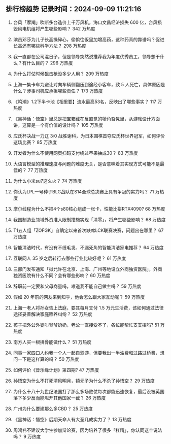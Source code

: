 
## 排行榜趋势 记录时间：2024-09-09 11:21:16
  
  1. 台风「摩羯」吹断多台造价上千万风机，海口文昌经济损失 600 亿，台风损毁风电机组将产生哪些影响？ 342 万热度
    
  2. 演员邓莎为儿子长高操碎心，偷偷往饭里加增高药，这种药真的靠谱吗？促进长高还有哪些科学方法？ 298 万热度
    
  3. 我一直都在公司混日子，但是领导突然说推荐我为年度优秀员工，领导想干什么？有什么目的？ 296 万热度
    
  4. 为什么打仗时候狙击枪没多少人用？ 209 万热度
    
  5. 上海一集卡车为避让对向车辆侧翻压到途经小客车，致 5 人死亡，具体原因是什么？涉事司机应承担哪些责任？ 173 万热度
    
  6. 《鸣潮》1.2下半卡池【相里要】流水最高53名，反映出了哪些事实？ 117 万热度
    
  7. 《黑神话：悟空》里总是把宝箱藏在反直觉的犄角旮旯里，从游戏设计方面讲，这算是一个有价值的设计吗？ 105 万热度
    
  8. 应氏杯决战一力辽 3:0 战胜谢科，为日本围棋首夺应氏杯世界冠军，如何评价这场比赛？ 85 万热度
    
  9. 开发者为什么不使用网页扫码支付绕过苹果抽成30？ 83 万热度
    
  10. 大语言模型的推理速度与问题的难度无关，是否意味着其实现方式可能不是最佳的？ 77 万热度
    
  11. 为什么小米su7这么火？ 74 万热度
    
  12. 你认为LPL一号种子BLG战队在S14全球总决赛上具有争冠的实力吗？ 71 万热度
    
  13. 摩尔线程为什么不把4个s80核心组成一张卡，性能比拼RTX4090? 68 万热度
    
  14. 我国制造业领域外资准入限制措施实现「清零」，将产生哪些影响？ 68 万热度
    
  15. T1五人组「ZOFGK」自确定以来首次缺席LCK联赛决赛，问题出在哪里？ 67 万热度
    
  16. 智能清洁时代，有没有不缠毛发、不漏死角的智能清洁家电推荐？ 64 万热度
    
  17. 互联网人 35 岁之后转行去哪些行业比较好呢？ 61 万热度
    
  18. 三部门发布通知「拟允许在北京、上海、广州等地设立外商独资医院」，外商独资医院有什么不同？会有哪些影响？ 60 万热度
    
  19. 辞职前一定要和父母商量吗，难道我不能自己做主吗？ 59 万热度
    
  20. 假如 20 年前的网友来到知乎，他会怎么跟大家互动呢？ 59 万热度
    
  21. 上海一老人将孙女告上法庭，要其每月支付 1.5 万元生活费，该如何通过法律途径妥善解决家庭赡养纠纷？ 52 万热度
    
  22. 孩子把外公外婆叫爷爷奶奶，老公一直接受不了，各位能帮忙支支招吗? 51 万热度
    
  23. 南方人买一根排骨能做什么？ 51 万热度
    
  24. 同事一家四口人约我一个人一起自驾游，但要我出一半油费和过路过桥费，想问一下是这样算的吗？ 50 万热度
    
  25. 如何评价《音乐缘计划》第四期? 47 万热度
    
  26. 孙悟空为什么不打死清风明月，镇元子为什么不杀了孙悟空？ 29 万热度
    
  27. 为什么十八十九世纪法国打了那么多场败仗每次都能迅速恢复，最后没被英国落下多少反而能甩开其他国家一截？ 26 万热度
    
  28. 广州为什么要建那么多CBD？ 25 万热度
    
  29. 《黑神话：悟空》后期天命人有大圣几成实力了？ 13 万热度
    
  30. 周鸿祎不建议大学生参加辩论赛，因为培养了很多「杠精」，你认同这个说法吗？ 9 万热度
    